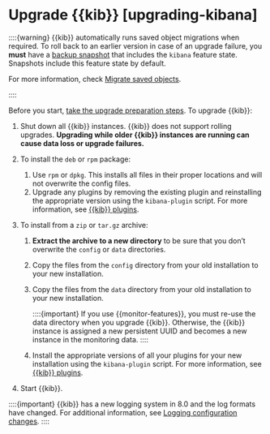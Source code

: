 # Upgrade {{kib}} [upgrading-kibana]

::::{warning}
{{kib}} automatically runs saved object migrations when required. To roll back to an earlier version in case of an upgrade failure, you **must** have a [backup snapshot](../../../deploy-manage/tools/snapshot-and-restore.md) that includes the `kibana` feature state. Snapshots include this feature state by default.

For more information, check [Migrate saved objects](../../../deploy-manage/upgrade/internal-upgrade-processes/saved-object-migrations.md).

::::


Before you start, [take the upgrade preparation steps](../../../deploy-manage/upgrade/deployment-or-cluster.md). To upgrade {{kib}}:

1. Shut down all {{kib}} instances. {{kib}} does not support rolling upgrades. **Upgrading while older {{kib}} instances are running can cause data loss or upgrade failures.**
2. To install the `deb` or `rpm` package:

    1. Use `rpm` or `dpkg`. This installs all files in their proper locations and will not overwrite the config files.
    2. Upgrade any plugins by removing the existing plugin and reinstalling the appropriate version using the `kibana-plugin` script. For more information, see [{{kib}} plugins](kibana://docs/reference/kibana-plugins.md).

3. To install from a `zip` or `tar.gz` archive:

    1. **Extract the archive to a new directory** to be sure that you don’t overwrite the `config` or `data` directories.
    2. Copy the files from the `config` directory from your old installation to your new installation.
    3. Copy the files from the `data` directory from your old installation to your new installation.

        ::::{important}
        If you use {{monitor-features}}, you must re-use the data directory when you upgrade {{kib}}. Otherwise, the {{kib}} instance is assigned a new persistent UUID and becomes a new instance in the monitoring data.
        ::::

    4. Install the appropriate versions of all your plugins for your new installation using the `kibana-plugin` script. For more information, see [{{kib}} plugins](kibana://docs/reference/kibana-plugins.md).

4. Start {{kib}}.

::::{important}
{{kib}} has a new logging system in 8.0 and the log formats have changed. For additional information, see [Logging configuration changes](kibana://docs/extend/contribute-to-kibana/logging-config-changes.md).
::::

